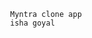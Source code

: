                                      Myntra clone app
                                     isha goyal

